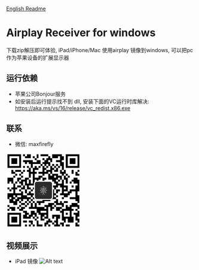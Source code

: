 [English Readme](README_EN.md)

# Airplay Receiver for windows
下载zip解压即可体验, iPad/iPhone/Mac 使用airplay 镜像到windows, 可以把pc 作为苹果设备的扩展显示器


## 运行依赖

- 苹果公司Bonjour服务
- 如安装后运行提示找不到 dll, 安装下面的VC运行时库解决: https://aka.ms/vs/16/release/vc_redist.x86.exe


## 联系

- 微信: maxfirefly

<img src="../image/qrcode.png?raw=true" width="200" height="200">



## 视频展示
- iPad 镜像
![Alt text](https://www.bilibili.com/video/av86015516/)
 